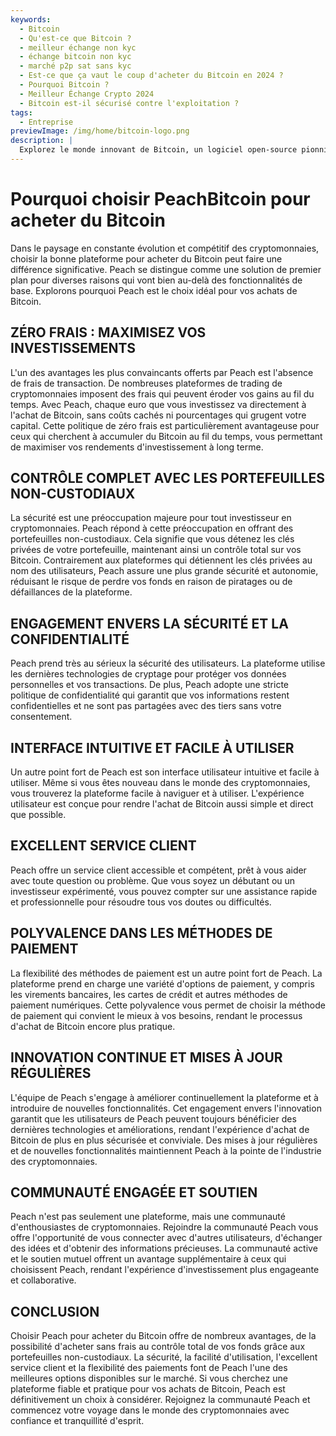 ```yaml
---
keywords:
  - Bitcoin
  - Qu'est-ce que Bitcoin ?
  - meilleur échange non kyc
  - échange bitcoin non kyc
  - marché p2p sat sans kyc
  - Est-ce que ça vaut le coup d'acheter du Bitcoin en 2024 ?
  - Pourquoi Bitcoin ?
  - Meilleur Échange Crypto 2024
  - Bitcoin est-il sécurisé contre l'exploitation ?
tags:
  - Entreprise
previewImage: /img/home/bitcoin-logo.png
description: |
  Explorez le monde innovant de Bitcoin, un logiciel open-source pionnier qui facilite une monnaie numérique et décentralisée à travers un réseau mondial.
---
```


# Pourquoi choisir PeachBitcoin pour acheter du Bitcoin

Dans le paysage en constante évolution et compétitif des cryptomonnaies, choisir la bonne plateforme pour acheter du Bitcoin peut faire une différence significative. Peach se distingue comme une solution de premier plan pour diverses raisons qui vont bien au-delà des fonctionnalités de base. Explorons pourquoi Peach est le choix idéal pour vos achats de Bitcoin.

## ZÉRO FRAIS : MAXIMISEZ VOS INVESTISSEMENTS

L'un des avantages les plus convaincants offerts par Peach est l'absence de frais de transaction. De nombreuses plateformes de trading de cryptomonnaies imposent des frais qui peuvent éroder vos gains au fil du temps. Avec Peach, chaque euro que vous investissez va directement à l'achat de Bitcoin, sans coûts cachés ni pourcentages qui grugent votre capital. Cette politique de zéro frais est particulièrement avantageuse pour ceux qui cherchent à accumuler du Bitcoin au fil du temps, vous permettant de maximiser vos rendements d'investissement à long terme.

## CONTRÔLE COMPLET AVEC LES PORTEFEUILLES NON-CUSTODIAUX

La sécurité est une préoccupation majeure pour tout investisseur en cryptomonnaies. Peach répond à cette préoccupation en offrant des portefeuilles non-custodiaux. Cela signifie que vous détenez les clés privées de votre portefeuille, maintenant ainsi un contrôle total sur vos Bitcoin. Contrairement aux plateformes qui détiennent les clés privées au nom des utilisateurs, Peach assure une plus grande sécurité et autonomie, réduisant le risque de perdre vos fonds en raison de piratages ou de défaillances de la plateforme.

## ENGAGEMENT ENVERS LA SÉCURITÉ ET LA CONFIDENTIALITÉ

Peach prend très au sérieux la sécurité des utilisateurs. La plateforme utilise les dernières technologies de cryptage pour protéger vos données personnelles et vos transactions. De plus, Peach adopte une stricte politique de confidentialité qui garantit que vos informations restent confidentielles et ne sont pas partagées avec des tiers sans votre consentement.

## INTERFACE INTUITIVE ET FACILE À UTILISER

Un autre point fort de Peach est son interface utilisateur intuitive et facile à utiliser. Même si vous êtes nouveau dans le monde des cryptomonnaies, vous trouverez la plateforme facile à naviguer et à utiliser. L'expérience utilisateur est conçue pour rendre l'achat de Bitcoin aussi simple et direct que possible.

## EXCELLENT SERVICE CLIENT

Peach offre un service client accessible et compétent, prêt à vous aider avec toute question ou problème. Que vous soyez un débutant ou un investisseur expérimenté, vous pouvez compter sur une assistance rapide et professionnelle pour résoudre tous vos doutes ou difficultés.

## POLYVALENCE DANS LES MÉTHODES DE PAIEMENT

La flexibilité des méthodes de paiement est un autre point fort de Peach. La plateforme prend en charge une variété d'options de paiement, y compris les virements bancaires, les cartes de crédit et autres méthodes de paiement numériques. Cette polyvalence vous permet de choisir la méthode de paiement qui convient le mieux à vos besoins, rendant le processus d'achat de Bitcoin encore plus pratique.

## INNOVATION CONTINUE ET MISES À JOUR RÉGULIÈRES

L'équipe de Peach s'engage à améliorer continuellement la plateforme et à introduire de nouvelles fonctionnalités. Cet engagement envers l'innovation garantit que les utilisateurs de Peach peuvent toujours bénéficier des dernières technologies et améliorations, rendant l'expérience d'achat de Bitcoin de plus en plus sécurisée et conviviale. Des mises à jour régulières et de nouvelles fonctionnalités maintiennent Peach à la pointe de l'industrie des cryptomonnaies.

## COMMUNAUTÉ ENGAGÉE ET SOUTIEN

Peach n'est pas seulement une plateforme, mais une communauté d'enthousiastes de cryptomonnaies. Rejoindre la communauté Peach vous offre l'opportunité de vous connecter avec d'autres utilisateurs, d'échanger des idées et d'obtenir des informations précieuses. La communauté active et le soutien mutuel offrent un avantage supplémentaire à ceux qui choisissent Peach, rendant l'expérience d'investissement plus engageante et collaborative.

## CONCLUSION

Choisir Peach pour acheter du Bitcoin offre de nombreux avantages, de la possibilité d'acheter sans frais au contrôle total de vos fonds grâce aux portefeuilles non-custodiaux. La sécurité, la facilité d'utilisation, l'excellent service client et la flexibilité des paiements font de Peach l'une des meilleures options disponibles sur le marché. Si vous cherchez une plateforme fiable et pratique pour vos achats de Bitcoin, Peach est définitivement un choix à considérer. Rejoignez la communauté Peach et commencez votre voyage dans le monde des cryptomonnaies avec confiance et tranquillité d'esprit.
